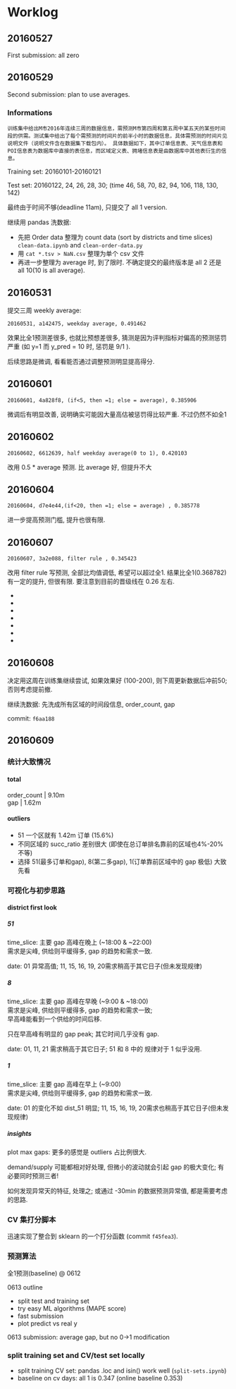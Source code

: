 # Worklog

## 20160527

First submission: all zero

## 20160529

Second submission: plan to use averages.

### Informations

    训练集中给出M市2016年连续三周的数据信息，需预测M市第四周和第五周中某五天的某些时间段的供需。测试集中给出了每个需预测的时间片的前半小时的数据信息，具体需预测的时间片见说明文件（说明文件含在数据集下载包内）。 具体数据如下，其中订单信息表、天气信息表和POI信息表为数据库中直接的表信息，而区域定义表、拥堵信息表是由数据库中其他表衍生的信息。

Training set: 20160101-20160121

Test set: 20160122, 24, 26, 28, 30; (time 46, 58, 70, 82, 94, 106, 118, 130, 142)

最终由于时间不够(deadline 11am), 只提交了 all 1 version.

继续用 pandas 洗数据:

- 先把 Order data 整理为 count data (sort by districts and time slices) `clean-data.ipynb` and `clean-order-data.py`
- 用 `cat *.tsv > NaN.csv` 整理为单个 csv 文件
- 再进一步整理为 average 时, 到了限时. 不确定提交的最终版本是 all 2 还是 all 10(10 is all average).


## 20160531

提交三周 weekly average: 

`20160531, a142475, weekday average, 0.491462`

效果比全1预测差很多, 也就比预想差很多, 猜测是因为评判指标对偏高的预测惩罚严重 (如 y=1 而 y_pred = 10 时, 惩罚是 9/1 ).

后续思路是微调, 看看能否通过调整预测明显提高得分.

## 20160601

`20160601, 4a828f8, (if<5, then =1; else = average), 0.385906`

微调后有明显改善, 说明确实可能因大量高估被惩罚得比较严重. 不过仍然不如全1

## 20160602

`20160602, 6612639, half weekday average(0 to 1), 0.420103`

改用 0.5 * average 预测. 比 average 好, 但提升不大

## 20160604

`20160604, d7e4e44,(if<20, then =1; else = average) , 0.385778`

进一步提高预测门槛, 提升也很有限.

## 20160607

`20160607, 3a2e088, filter rule , 0.345423`

改用 filter rule 写预测, 全部比均值调低, 希望可以超过全1. 结果比全1(0.368782)有一定的提升, 但很有限. 要注意到目前的晋级线在 0.26 左右.

- [0, 4]: 1
- [5, 6]: 2
- [7, 20]: 5
- [21, 50]: 10
- [51, 99]: 20
- [100, 200]: 50
- [201, inf]: 100

## 20160608

决定用这周在训练集继续尝试, 如果效果好 (100-200), 则下周更新数据后冲前50; 否则考虑提前撤.

继续洗数据: 先洗成所有区域的时间段信息, order_count, gap

commit: `f6aa188`

## 20160609

### 统计大致情况

#### total

order_count | 9.10m  
gap | 1.62m

#### outliers

- 51 一个区就有 1.42m 订单 (15.6%)
- 不同区域的 succ_ratio 差别很大 (即使在总订单排名靠前的区域也4%-20%不等)
- 选择 51(最多订单和gap), 8(第二多gap), 1(订单靠前区域中的 gap 极低) 大致先看

### 可视化与初步思路

#### district first look

##### 51

time_slice: 主要 gap 高峰在晚上 (~18:00 & ~22:00)  
需求是尖峰, 供给则平缓得多, gap 的趋势和需求一致.

date: 01 异常高值; 11, 15, 16, 19, 20需求稍高于其它日子(但未发现规律)

##### 8

time_slice: 主要 gap 高峰在早晚 (~9:00 & ~18:00)  
需求是尖峰, 供给则平缓得多, gap 的趋势和需求一致;  
早高峰能看到一个供给的时间后移.

只在早高峰有明显的 gap peak; 其它时间几乎没有 gap.

date: 01, 11, 21 需求稍高于其它日子; 51 和 8 中的 规律对于 1 似乎没用.

##### 1

time_slice: 主要 gap 高峰在早上 (~9:00)  
需求是尖峰, 供给则平缓得多, gap 的趋势和需求一致.

date: 01 的变化不如 dist_51 明显; 11, 15, 16, 19, 20需求也稍高于其它日子(但未发现规律)

##### insights

plot max gaps: 更多的感觉是 outliers 占比例很大.

demand/supply 可能都相对好处理, 但微小的波动就会引起 gap 的极大变化; 有必要同时预测三者!

如何发现异常天的特征, 处理之; 或通过 -30min 的数据预测异常值, 都是需要考虑的思路.

### CV 集打分脚本

迅速实现了整合到 sklearn 的一个打分函数 (commit `f45fea3`). 

### 预测算法

全1预测(baseline) @ 0612

0613 outline

- split test and training set
- try easy ML algorithms (MAPE score)
- fast submission
- plot predict vs real y

0613 submission: average gap, but no 0->1 modification

### split training set and CV/test set locally

- split training CV set: pandas .loc and isin() work well (`split-sets.ipynb`)
- baseline on cv days: all 1 is 0.347 (online baseline 0.353)
